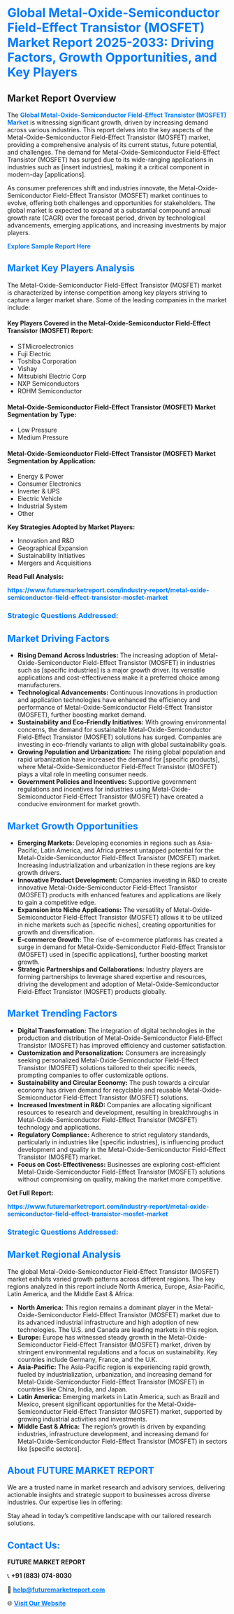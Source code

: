 <h1 style="color: #007BFF;">Global Metal-Oxide-Semiconductor Field-Effect Transistor (MOSFET) Market Report 2025-2033: Driving Factors, Growth Opportunities, and Key Players</h1>

<section id="overview">
<h2>Market Report Overview</h2>
<p>The <a href="https://www.futuremarketreport.com/industry-report/metal-oxide-semiconductor-field-effect-transistor-mosfet-market" style="color: #007BFF; text-decoration: none;"><strong>Global Metal-Oxide-Semiconductor Field-Effect Transistor (MOSFET) Market</strong></a> is witnessing significant growth, driven by increasing demand across various industries. This report delves into the key aspects of the Metal-Oxide-Semiconductor Field-Effect Transistor (MOSFET) market, providing a comprehensive analysis of its current status, future potential, and challenges. The demand for Metal-Oxide-Semiconductor Field-Effect Transistor (MOSFET) has surged due to its wide-ranging applications in industries such as [insert industries], making it a critical component in modern-day [applications].</p>
<p>As consumer preferences shift and industries innovate, the Metal-Oxide-Semiconductor Field-Effect Transistor (MOSFET) market continues to evolve, offering both challenges and opportunities for stakeholders. The global market is expected to expand at a substantial compound annual growth rate (CAGR) over the forecast period, driven by technological advancements, emerging applications, and increasing investments by major players.</p>
</section>

<section id="overview">
<p><a href="https://www.futuremarketreport.com/request-sample/reportId=76337" style="color: #007BFF; text-decoration: none;"><strong>Explore Sample Report Here</strong></a></p>
</section>

<section id="key-players">
<h2 style="color: #007BFF;">Market Key Players Analysis</h2>
<p>The Metal-Oxide-Semiconductor Field-Effect Transistor (MOSFET) market is characterized by intense competition among key players striving to capture a larger market share. Some of the leading companies in the market include:</p>
<h4>Key Players Covered in the Metal-Oxide-Semiconductor Field-Effect Transistor (MOSFET) Report:</h4>
<ul><li>STMicroelectronics</li><li>Fuji Electric</li><li>Toshiba Corporation</li><li>Vishay</li><li>Mitsubishi Electric Corp</li><li>NXP Semiconductors</li><li>ROHM Semiconductor</li></ul>
<h4>Metal-Oxide-Semiconductor Field-Effect Transistor (MOSFET) Market Segmentation by Type:</h4>
<ul><li>Low Pressure</li><li>Medium Pressure</li></ul>

<h4>Metal-Oxide-Semiconductor Field-Effect Transistor (MOSFET) Market Segmentation by Application:</h4>
<ul><li>Energy &amp; Power</li><li>Consumer Electronics</li><li>Inverter &amp; UPS</li><li>Electric Vehicle</li><li>Industrial System</li><li>Other</li></ul>
<p><strong>Key Strategies Adopted by Market Players:</strong></p>
<ul>
<li>Innovation and R&D</li>
<li>Geographical Expansion</li>
<li>Sustainability Initiatives</li>
<li>Mergers and Acquisitions</li>
</ul>
</section>

<section>
<p><strong>Read Full Analysis: </strong></p><a href="https://www.futuremarketreport.com/industry-report/metal-oxide-semiconductor-field-effect-transistor-mosfet-market" style="color: #007BFF; text-decoration: none;"><strong>https://www.futuremarketreport.com/industry-report/metal-oxide-semiconductor-field-effect-transistor-mosfet-market</strong></a>
<h3 style="color: #007BFF;">Strategic Questions Addressed:</h3>
</section>

<section id="driving-factors">
<h2 style="color: #007BFF;">Market Driving Factors</h2>
<ul>
<li><strong>Rising Demand Across Industries:</strong> The increasing adoption of Metal-Oxide-Semiconductor Field-Effect Transistor (MOSFET) in industries such as [specific industries] is a major growth driver. Its versatile applications and cost-effectiveness make it a preferred choice among manufacturers.</li>
<li><strong>Technological Advancements:</strong> Continuous innovations in production and application technologies have enhanced the efficiency and performance of Metal-Oxide-Semiconductor Field-Effect Transistor (MOSFET), further boosting market demand.</li>
<li><strong>Sustainability and Eco-Friendly Initiatives:</strong> With growing environmental concerns, the demand for sustainable Metal-Oxide-Semiconductor Field-Effect Transistor (MOSFET) solutions has surged. Companies are investing in eco-friendly variants to align with global sustainability goals.</li>
<li><strong>Growing Population and Urbanization:</strong> The rising global population and rapid urbanization have increased the demand for [specific products], where Metal-Oxide-Semiconductor Field-Effect Transistor (MOSFET) plays a vital role in meeting consumer needs.</li>
<li><strong>Government Policies and Incentives:</strong> Supportive government regulations and incentives for industries using Metal-Oxide-Semiconductor Field-Effect Transistor (MOSFET) have created a conducive environment for market growth.</li>
</ul>
</section>

<section id="growth-opportunities">
<h2 style="color: #007BFF;">Market Growth Opportunities</h2>
<ul>
<li><strong>Emerging Markets:</strong> Developing economies in regions such as Asia-Pacific, Latin America, and Africa present untapped potential for the Metal-Oxide-Semiconductor Field-Effect Transistor (MOSFET) market. Increasing industrialization and urbanization in these regions are key growth drivers.</li>
<li><strong>Innovative Product Development:</strong> Companies investing in R&D to create innovative Metal-Oxide-Semiconductor Field-Effect Transistor (MOSFET) products with enhanced features and applications are likely to gain a competitive edge.</li>
<li><strong>Expansion into Niche Applications:</strong> The versatility of Metal-Oxide-Semiconductor Field-Effect Transistor (MOSFET) allows it to be utilized in niche markets such as [specific niches], creating opportunities for growth and diversification.</li>
<li><strong>E-commerce Growth:</strong> The rise of e-commerce platforms has created a surge in demand for Metal-Oxide-Semiconductor Field-Effect Transistor (MOSFET) used in [specific applications], further boosting market growth.</li>
<li><strong>Strategic Partnerships and Collaborations:</strong> Industry players are forming partnerships to leverage shared expertise and resources, driving the development and adoption of Metal-Oxide-Semiconductor Field-Effect Transistor (MOSFET) products globally.</li>
</ul>
</section>

<section id="trending-factors">
<h2 style="color: #007BFF;">Market Trending Factors</h2>
<ul>
<li><strong>Digital Transformation:</strong> The integration of digital technologies in the production and distribution of Metal-Oxide-Semiconductor Field-Effect Transistor (MOSFET) has improved efficiency and customer satisfaction.</li>
<li><strong>Customization and Personalization:</strong> Consumers are increasingly seeking personalized Metal-Oxide-Semiconductor Field-Effect Transistor (MOSFET) solutions tailored to their specific needs, prompting companies to offer customizable options.</li>
<li><strong>Sustainability and Circular Economy:</strong> The push towards a circular economy has driven demand for recyclable and reusable Metal-Oxide-Semiconductor Field-Effect Transistor (MOSFET) solutions.</li>
<li><strong>Increased Investment in R&D:</strong> Companies are allocating significant resources to research and development, resulting in breakthroughs in Metal-Oxide-Semiconductor Field-Effect Transistor (MOSFET) technology and applications.</li>
<li><strong>Regulatory Compliance:</strong> Adherence to strict regulatory standards, particularly in industries like [specific industries], is influencing product development and quality in the Metal-Oxide-Semiconductor Field-Effect Transistor (MOSFET) market.</li>
<li><strong>Focus on Cost-Effectiveness:</strong> Businesses are exploring cost-efficient Metal-Oxide-Semiconductor Field-Effect Transistor (MOSFET) solutions without compromising on quality, making the market more competitive.</li>
</ul>
</section>

<section>
<p><strong>Get Full Report: </strong></p><a href="https://www.futuremarketreport.com/industry-report/metal-oxide-semiconductor-field-effect-transistor-mosfet-market" style="color: #007BFF; text-decoration: none;"><strong>https://www.futuremarketreport.com/industry-report/metal-oxide-semiconductor-field-effect-transistor-mosfet-market</strong></a>
<h3 style="color: #007BFF;">Strategic Questions Addressed:</h3>
</section>


<section id="regional-analysis">
<h2 style="color: #007BFF;">Market Regional Analysis</h2>
<p>The global Metal-Oxide-Semiconductor Field-Effect Transistor (MOSFET) market exhibits varied growth patterns across different regions. The key regions analyzed in this report include North America, Europe, Asia-Pacific, Latin America, and the Middle East & Africa:</p>
<ul>
<li><strong>North America:</strong> This region remains a dominant player in the Metal-Oxide-Semiconductor Field-Effect Transistor (MOSFET) market due to its advanced industrial infrastructure and high adoption of new technologies. The U.S. and Canada are leading markets in this region.</li>
<li><strong>Europe:</strong> Europe has witnessed steady growth in the Metal-Oxide-Semiconductor Field-Effect Transistor (MOSFET) market, driven by stringent environmental regulations and a focus on sustainability. Key countries include Germany, France, and the U.K.</li>
<li><strong>Asia-Pacific:</strong> The Asia-Pacific region is experiencing rapid growth, fueled by industrialization, urbanization, and increasing demand for Metal-Oxide-Semiconductor Field-Effect Transistor (MOSFET) in countries like China, India, and Japan.</li>
<li><strong>Latin America:</strong> Emerging markets in Latin America, such as Brazil and Mexico, present significant opportunities for the Metal-Oxide-Semiconductor Field-Effect Transistor (MOSFET) market, supported by growing industrial activities and investments.</li>
<li><strong>Middle East & Africa:</strong> The region’s growth is driven by expanding industries, infrastructure development, and increasing demand for Metal-Oxide-Semiconductor Field-Effect Transistor (MOSFET) in sectors like [specific sectors].</li>
</ul>
</section>

<footer>
<h2 style="color: #007BFF;">About FUTURE MARKET REPORT</h2>
<p>We are a trusted name in market research and advisory services, delivering actionable insights and strategic support to businesses across diverse industries. Our expertise lies in offering:</p>

<p>Stay ahead in today’s competitive landscape with our tailored research solutions.</p>

<h2 style="color: #007BFF;">Contact Us:</h2>
<p><strong>FUTURE MARKET REPORT</strong></p>
<p>📞 <strong>+91 (883) 074-8030</strong></p>
<p>📧 <strong><a href="mailto:help@futuremarketreport.com" style="color: #007BFF;">help@futuremarketreport.com</a></strong></p>
<p>🌐 <strong><a href="https://www.futuremarketreport.com/" style="color: #007BFF;">Visit Our Website</a></strong></p>
</footer>